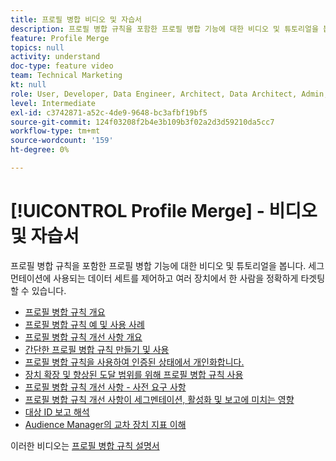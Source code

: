 ```yaml
---
title: 프로필 병합 비디오 및 자습서
description: 프로필 병합 규칙을 포함한 프로필 병합 기능에 대한 비디오 및 튜토리얼을 봅니다. 세그먼테이션에 사용되는 데이터 세트를 제어하고 여러 장치에서 한 사람을 정확하게 타겟팅할 수 있습니다.
feature: Profile Merge
topics: null
activity: understand
doc-type: feature video
team: Technical Marketing
kt: null
role: User, Developer, Data Engineer, Architect, Data Architect, Admin, Leader
level: Intermediate
exl-id: c3742871-a52c-4de9-9648-bc3afbf19bf5
source-git-commit: 124f03208f2b4e3b109b3f02a2d3d59210da5cc7
workflow-type: tm+mt
source-wordcount: '159'
ht-degree: 0%

---
```


# [!UICONTROL Profile Merge] - 비디오 및 자습서

프로필 병합 규칙을 포함한 프로필 병합 기능에 대한 비디오 및 튜토리얼을 봅니다. 세그먼테이션에 사용되는 데이터 세트를 제어하고 여러 장치에서 한 사람을 정확하게 타겟팅할 수 있습니다.

* [프로필 병합 규칙 개요](overview-of-profile-merge-rules.md)
* [프로필 병합 규칙 예 및 사용 사례](profile-merge-rule-examples-and-use-cases.md)
* [프로필 병합 규칙 개선 사항 개요](overview-of-profile-merge-rule-enhancements.md)
* [간단한 프로필 병합 규칙 만들기 및 사용](creating-and-using-simple-profile-merge-rules.md)
* [프로필 병합 규칙을 사용하여 인증된 상태에서 개인화합니다.](using-profile-merge-rules-to-personalize-in-an-authenticated-state.md)
* [장치 확장 및 향상된 도달 범위를 위해 프로필 병합 규칙 사용](using-profile-merge-rules-for-device-extension-and-increased-reach.md)
* [프로필 병합 규칙 개선 사항 - 사전 요구 사항](profile-merge-rule-enhancements-pre-requisites.md)
* [프로필 병합 규칙 개선 사항이 세그멘테이션, 활성화 및 보고에 미치는 영향](how-profile-merge-rule-enhancements-impact-segmentation-activation-and-reporting.md)
* [대상 ID 보고 해석](interpret-audience-identity-reporting.md)
* [Audience Manager의 교차 장치 지표 이해](understanding-cross-device-metrics-in-audience-manager.md)

이러한 비디오는 [프로필 병합 규칙 설명서](https://experienceleague.adobe.com/docs/audience-manager/user-guide/features/profile-merge-rules/merge-rules-overview.html)
